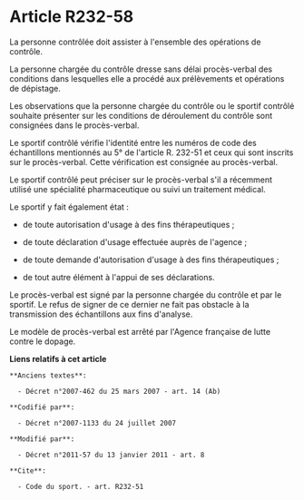 # Article R232-58

La personne contrôlée doit assister à l'ensemble des opérations de contrôle. 

La personne chargée du contrôle dresse sans délai procès-verbal des conditions dans lesquelles elle a procédé aux
prélèvements et opérations de dépistage. 

Les observations que la personne chargée du contrôle ou le sportif contrôlé souhaite présenter sur les conditions de
déroulement du contrôle sont consignées dans le procès-verbal. 

Le sportif contrôlé vérifie l'identité entre les numéros de code des échantillons mentionnés au 5° de l'article R. 232-51 et
ceux qui sont inscrits sur le procès-verbal. Cette vérification est consignée au procès-verbal. 

Le sportif contrôlé peut préciser sur le procès-verbal s'il a récemment utilisé une spécialité pharmaceutique ou suivi un
traitement médical. 

Le sportif y fait également état :

- de toute autorisation d'usage à des fins thérapeutiques ;

- de toute déclaration d'usage effectuée auprès de l'agence ;

- de toute demande d'autorisation d'usage à des fins thérapeutiques ;

- de tout autre élément à l'appui de ses déclarations. 

Le procès-verbal est signé par la personne chargée du contrôle et par le sportif. Le refus de signer de ce dernier ne fait
pas obstacle à la transmission des échantillons aux fins d'analyse. 

Le modèle de procès-verbal est arrêté par l'Agence française de lutte contre le dopage.

**Liens relatifs à cet article**

	**Anciens textes**:

	  - Décret n°2007-462 du 25 mars 2007 - art. 14 (Ab)

	**Codifié par**:

	  - Décret n°2007-1133 du 24 juillet 2007

	**Modifié par**:

	  - Décret n°2011-57 du 13 janvier 2011 - art. 8

	**Cite**:

	  - Code du sport. - art. R232-51
